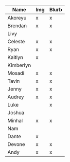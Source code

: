 | Name      | Img | Blurb |
|-----------|-----|-------|
| Akoreyu   |  x  |  x    |
| Brendan   |  x  |  x    |
| Livy      |     |       |
| Celeste   |  x  |  x    |
| Ryan      |  x  |  x    |
| Kaitlyn   |  x  |       |
| Kimberlyn |     |       |
| Mosadi    |  x  |  x    |
| Tavin     |  x  |  x    |
| Jenny     |  x  |  x    |
| Audrey    |  x  |  x    |
| Luke      |     |  x    |
| Joshua    |     |       |
| Minhal    |  x  |  x    |
| Nam       |     |       |
| Dante     |  x  |       |
| Devone    |  x  |  x    |
| Andy      |  x  |  x    |